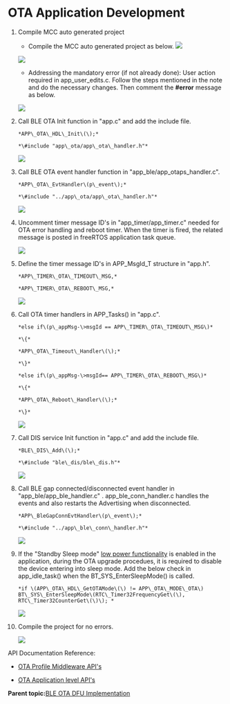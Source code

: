 # OTA Application Development

1.  Compile MCC auto generated project

    -   Compile the MCC auto generated project as below.
    ![](media/GUID-D3B612DA-BFB8-4A02-ACA6-582005E51977-low.png)

    ![](media/GUID-99A91852-2E23-47F4-A57F-986A0226E38F-low.png)

    -   Addressing the mandatory error \(if not already done\): User action required in app\_user\_edits.c. Follow the steps mentioned in the note and do the necessary changes. Then comment the **\#error** message as below.

    ![](media/GUID-EFA7E060-39A4-4EFD-A34F-EF7E6EBCC224-low.png)

2.  Call BLE OTA Init function in "app.c" and add the include file.

    ``` {#CODEBLOCK_QCS_X5D_25B}
    *APP\_OTA\_HDL\_Init\(\);*
    ```

    ``` {#CODEBLOCK_KVW_Z5D_25B}
    *\#include "app\_ota/app\_ota\_handler.h"*
    ```

    ![](media/GUID-CECCD579-806A-46ED-B451-E083268939B0-low.png)

3.  Call BLE OTA event handler function in "app\_ble/app\_otaps\_handler.c".

    ``` {#CODEBLOCK_LRT_NYD_25B}
    *APP\_OTA\_EvtHandler\(p\_event\);*
    ```

    ``` {#CODEBLOCK_CSB_4YD_25B}
    *\#include "../app\_ota/app\_ota\_handler.h"*
    ```

    ![](media/GUID-B94E5EF1-9818-4DA1-825E-BDF1F5518B09-low.png)

4.  Uncomment timer message ID's in "app\_timer/app\_timer.c" needed for OTA error handling and reboot timer. When the timer is fired, the related message is posted in freeRTOS application task queue.

    ![](media/GUID-079EBB4D-2B9A-4F24-875E-5D1014395D39-low.png)

5.  Define the timer message ID's in APP\_MsgId\_T structure in "app.h".

    ``` {#CODEBLOCK_STR_TYD_25B}
    *APP\_TIMER\_OTA\_TIMEOUT\_MSG,*
    ```

    ``` {#CODEBLOCK_DPG_5YD_25B}
    *APP\_TIMER\_OTA\_REBOOT\_MSG,*
    ```

    ![](media/GUID-26B8C954-DC6D-4A79-BA73-41EB3B2EF835-low.png)

6.  Call OTA timer handlers in APP\_Tasks\(\) in "app.c".

    ``` {#CODEBLOCK_PBG_KZD_25B}
    *else if\(p\_appMsg-\>msgId == APP\_TIMER\_OTA\_TIMEOUT\_MSG\)*
    ```

    ``` {#CODEBLOCK_MKL_KZD_25B}
    *\{*
    ```

    ``` {#CODEBLOCK_PKS_KZD_25B}
    *APP\_OTA\_Timeout\_Handler\(\);*
    ```

    ``` {#CODEBLOCK_Z2Z_KZD_25B}
    *\}*
    ```

    ``` {#CODEBLOCK_OVH_LZD_25B}
    *else if\(p\_appMsg-\>msgId== APP\_TIMER\_OTA\_REBOOT\_MSG\)*
    ```

    ``` {#CODEBLOCK_U3Q_LZD_25B}
    *\{*
    ```

    ``` {#CODEBLOCK_YCX_LZD_25B}
    *APP\_OTA\_Reboot\_Handler\(\);*
    ```

    ``` {#CODEBLOCK_KXD_MZD_25B}
    *\}*
    ```

    ![](media/GUID-8B1FB9EA-37E1-4238-9FF2-37FA115DD592-low.png)

7.  Call DIS service Init function in "app.c" and add the include file.

    ``` {#CODEBLOCK_ZQH_RZD_25B}
    *BLE\_DIS\_Add\(\);*
    ```

    ``` {#CODEBLOCK_ZVM_RZD_25B}
    *\#include "ble\_dis/ble\_dis.h"*
    ```

    ![](media/GUID-E3561DD8-B307-45CC-8156-3144CE1D998E-low.png)

8.  Call BLE gap connected/disconnected event handler in "app\_ble/app\_ble\_handler.c" . app\_ble\_conn\_handler.c handles the events and also restarts the Advertising when disconnected.

    ``` {#CODEBLOCK_FDF_TZD_25B}
    *APP\_BleGapConnEvtHandler\(p\_event\);*
    ```

    ``` {#CODEBLOCK_AHM_TZD_25B}
    *\#include "../app\_ble\_conn\_handler.h"*
    ```

    ![](media/GUID-DDC2E7B5-C7A6-4CA7-ABBB-8DF7715A3B70-low.png)

9.  If the "Standby Sleep mode" [low power functionality](https://onlinedocs.microchip.com/pr/GUID-A5330D3A-9F51-4A26-B71D-8503A493DF9C-en-US-1/index.html?GUID-101C8B73-AD8E-4845-831A-DC498B147435) is enabled in the application, during the OTA upgrade procedues, it is required to disable the device entering into sleep mode. Add the below check in app\_idle\_task\(\) when the BT\_SYS\_EnterSleepMode\(\) is called.

    ``` {#CODEBLOCK_XNX_5ZD_25B}
    *if \(APP\_OTA\_HDL\_GetOTAMode\(\) != APP\_OTA\_MODE\_OTA\)
    BT\_SYS\_EnterSleepMode\(RTC\_Timer32FrequencyGet\(\), RTC\_Timer32CounterGet\(\)\); *
    ```

    ![](media/GUID-B1F92094-6E3B-467D-A8C4-93A9524BF51E-low.png)

10. Compile the project for no errors.

    ![](media/GUID-D3B612DA-BFB8-4A02-ACA6-582005E51977-low.png)


API Documentation Reference:

-   [OTA Profile Middleware API's](https://onlinedocs.microchip.com/pr/GUID-C5EAF60E-9124-427C-A0F1-F2DBE662EA92-en-US-1/index.html?GUID-3344373C-B7F8-4284-91B3-8BA707CF96D0)

-   [OTA Application level API's](https://onlinedocs.microchip.com/pr/GUID-A5330D3A-9F51-4A26-B71D-8503A493DF9C-en-US-1/index.html?GUID-CDA62122-6D5D-4CDC-B1B7-3EB02C26552C)


**Parent topic:**[BLE OTA DFU Implementation](https://onlinedocs.microchip.com/pr/GUID-A5330D3A-9F51-4A26-B71D-8503A493DF9C-en-US-1/index.html?GUID-1DBEFA54-6B29-4BB3-8C75-9FD48DB81F3F)

